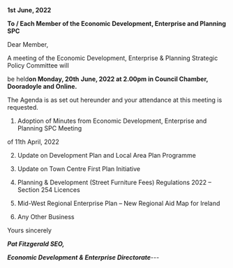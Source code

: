 **1st** **June, 2022**

**To / Each Member of the Economic Development, Enterprise and Planning SPC**

Dear Member,

A meeting of the Economic Development, Enterprise & Planning Strategic Policy Committee will

be held**on Monday, 20th** **June, 2022 at 2.00pm in Council Chamber, Dooradoyle and Online.**

The Agenda is as set out hereunder and your attendance at this meeting is requested.

1. Adoption of Minutes from Economic Development, Enterprise and Planning SPC Meeting

of 11th April, 2022

2. Update on Development Plan and Local Area Plan Programme

3. Update on Town Centre First Plan Initiative

4. Planning & Development (Street Furniture Fees) Regulations 2022 – Section 254 Licences

5. Mid-West Regional Enterprise Plan – New Regional Aid Map for Ireland

6. Any Other Business

Yours sincerely

***Pat Fitzgerald SEO,***

***Economic Development & Enterprise Directorate***---
